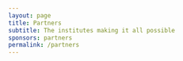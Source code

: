 ```yaml
---
layout: page
title: Partners
subtitle: The institutes making it all possible
sponsors: partners
permalink: /partners
---
```


